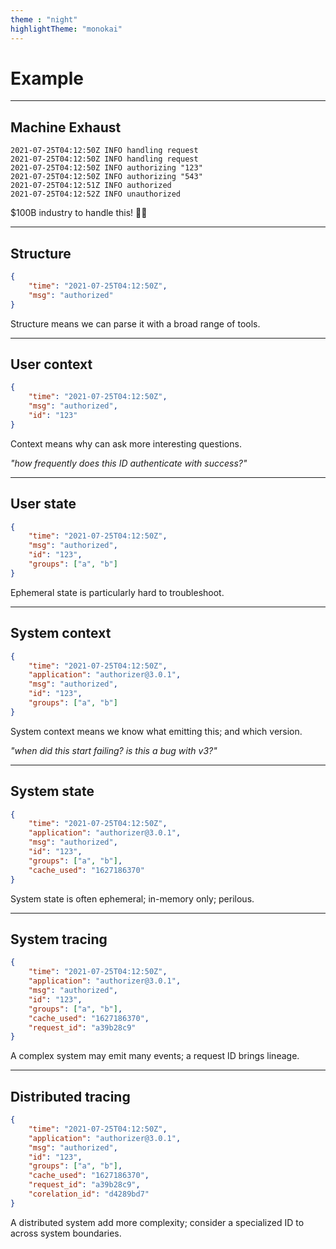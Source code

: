 ```yaml
---
theme : "night"
highlightTheme: "monokai"
---
```


# Example

---

## Machine Exhaust

```text
2021-07-25T04:12:50Z INFO handling request
2021-07-25T04:12:50Z INFO handling request
2021-07-25T04:12:50Z INFO authorizing "123"
2021-07-25T04:12:50Z INFO authorizing "543"
2021-07-25T04:12:51Z INFO authorized
2021-07-25T04:12:52Z INFO unauthorized
```

$100B industry to handle this! 💸🔥

---

## Structure

```json
{
    "time": "2021-07-25T04:12:50Z",
    "msg": "authorized"
}
```

Structure means we can parse it with a broad range of tools.

---

## User context

```json
{
    "time": "2021-07-25T04:12:50Z",
    "msg": "authorized",
    "id": "123"
}
```

Context means why can ask more interesting questions.

_"how frequently does this ID authenticate with success?"_

---

## User state

```json
{
    "time": "2021-07-25T04:12:50Z",
    "msg": "authorized",
    "id": "123",
    "groups": ["a", "b"]
}
```

Ephemeral state is particularly hard to troubleshoot.

---

## System context

```json
{
    "time": "2021-07-25T04:12:50Z",
    "application": "authorizer@3.0.1",
    "msg": "authorized",
    "id": "123",
    "groups": ["a", "b"]
}
```

System context means we know what emitting this; and which version.

_"when did this start failing? is this a bug with v3?"_

---

## System state

```json
{
    "time": "2021-07-25T04:12:50Z",
    "application": "authorizer@3.0.1",
    "msg": "authorized",
    "id": "123",
    "groups": ["a", "b"],
    "cache_used": "1627186370"
}
```

System state is often ephemeral; in-memory only; perilous.

---

## System tracing

```json
{
    "time": "2021-07-25T04:12:50Z",
    "application": "authorizer@3.0.1",
    "msg": "authorized",
    "id": "123",
    "groups": ["a", "b"],
    "cache_used": "1627186370",
    "request_id": "a39b28c9"
}
```

A complex system may emit many events; a request ID brings lineage.

---

## Distributed tracing

```json
{
    "time": "2021-07-25T04:12:50Z",
    "application": "authorizer@3.0.1",
    "msg": "authorized",
    "id": "123",
    "groups": ["a", "b"],
    "cache_used": "1627186370",
    "request_id": "a39b28c9",
    "corelation_id": "d4289bd7"
}
```

A distributed system add more complexity; consider a specialized ID to across system boundaries.
